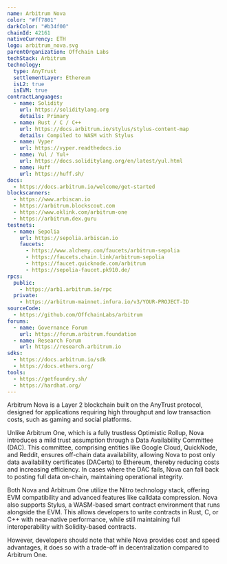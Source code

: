 ```yaml
---
name: Arbitrum Nova
color: "#ff7801"
darkColor: "#b34f00"
chainId: 42161
nativeCurrency: ETH
logo: arbitrum_nova.svg
parentOrganization: Offchain Labs
techStack: Arbitrum
technology:
  type: AnyTrust
  settlementLayer: Ethereum
  isL2: true
  isEVM: true
contractLanguages:
  - name: Solidity
    url: https://soliditylang.org
    details: Primary
  - name: Rust / C / C++
    url: https://docs.arbitrum.io/stylus/stylus-content-map
    details: Compiled to WASM with Stylus
  - name: Vyper
    url: https://vyper.readthedocs.io
  - name: Yul / Yul+
    url: https://docs.soliditylang.org/en/latest/yul.html
  - name: Huff
    url: https://huff.sh/
docs:
  - https://docs.arbitrum.io/welcome/get-started
blockscanners:
  - https://www.arbiscan.io
  - https://arbitrum.blockscout.com
  - https://www.oklink.com/arbitrum-one
  - https://arbitrum.dex.guru
testnets:
  - name: Sepolia
    url: https://sepolia.arbiscan.io
    faucets: 
      - https://www.alchemy.com/faucets/arbitrum-sepolia
      - https://faucets.chain.link/arbitrum-sepolia
      - https://faucet.quicknode.com/arbitrum
      - https://sepolia-faucet.pk910.de/
rpcs:
  public:
    - https://arb1.arbitrum.io/rpc
  private:
    - https://arbitrum-mainnet.infura.io/v3/YOUR-PROJECT-ID
sourceCode:
  - https://github.com/OffchainLabs/arbitrum
forums:
  - name: Governance Forum
    url: https://forum.arbitrum.foundation
  - name: Research Forum
    url: https://research.arbitrum.io
sdks:
  - https://docs.arbitrum.io/sdk
  - https://docs.ethers.org/
tools:
  - https://getfoundry.sh/
  - https://hardhat.org/
---
```


Arbitrum Nova is a Layer 2 blockchain built on the AnyTrust protocol, designed for applications requiring high throughput and low transaction costs, such as gaming and social platforms.

Unlike Arbitrum One, which is a fully trustless Optimistic Rollup, Nova introduces a mild trust assumption through a Data Availability Committee (DAC). This committee, comprising entities like Google Cloud, QuickNode, and Reddit, ensures off-chain data availability, allowing Nova to post only data availability certificates (DACerts) to Ethereum, thereby reducing costs and increasing efficiency. In cases where the DAC fails, Nova can fall back to posting full data on-chain, maintaining operational integrity.

Both Nova and Arbitrum One utilize the Nitro technology stack, offering EVM compatibility and advanced features like calldata compression. Nova also supports Stylus, a WASM-based smart contract environment that runs alongside the EVM. This allows developers to write contracts in Rust, C, or C++ with near-native performance, while still maintaining full interoperability with Solidity-based contracts.

However, developers should note that while Nova provides cost and speed advantages, it does so with a trade-off in decentralization compared to Arbitrum One.